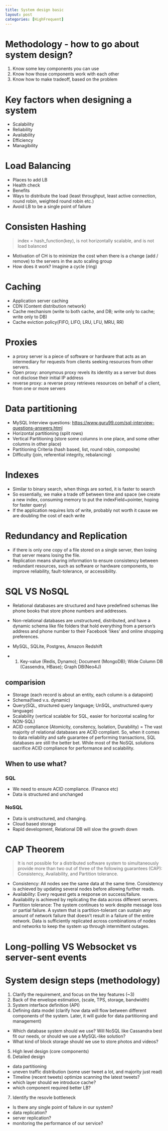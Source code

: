 ```yaml
---
title: System design basic
layout: post
categories: [HighFrequent]
---
```


# Methodology - how to go about system design?
1. Know some key components you can use 
2. Know how those components work with each other
3. Know how to make tradeoff, based on the problem 


# Key factors when designing a system
- Scalability
- Reliability 
- Availability
- Efficiency
- Managibility

# Load Balancing 
- Places to add LB
- Health check
- Benefits 
- Ways to distribute the load (least throughput, least active connection, round robin, weighted round robin etc.)
- Avoid LB to be a single point of failure

# Consisten Hashing
> index = hash_function(key), is not horizontally scalable, and is not load balanced
- Motivation of CH is to minimize the cost when there is a change (add / remove) to the servers in the auto scaling group
- How does it work? Imagine a cycle (ring)

# Caching
- Application server caching
- CDN (Content distribution network)
- Cache mechanism (write to both cache, and DB; write only to cache; write only to DB)
- Cache eviction policy(FIFO, LIFO, LRU, LFU, MRU, RR)

# Proxies
- a proxy server is a piece of software or hardware that acts as an intermediary for requests from clients seeking resources from other servers.
- Open proxy: anonymous proxy revels its identity as a server but does not disclose their initial IP address
- reverse proxy: a reverse proxy retrieves resources on behalf of a client, from one or more servers

# Data partitioning
- MySQL Interview questions: https://www.guru99.com/sql-interview-questions-answers.html
- Horizontal partitioning (split rows)
- Vertical Partitioning (store some columns in one place, and some other columns in other place)
- Partitioning Criteria (hash based, list, round robin, composite)
- Difficulty (join, referential integrity, rebalancing)

# Indexes
- Similar to binary search, when things are sorted, it is faster to search
- So essentially, we make a trade off between time and space (we create a new index, consuming memory to put the indexField+pointer, hoping for faster query)
- If the application requires lots of write, probably not worth it cause we are doubling the cost of each write

# Redundancy and Replication
- if there is only one copy of a file stored on a single server, then losing that server means losing the file.
- Replication means sharing information to ensure consistency between redundant resources, such as software or hardware components, to improve reliability, fault-tolerance, or accessibility.


# SQL VS NoSQL
- Relational databases are structured and have predefined schemas like phone books that store phone numbers and addresses.
- Non-relational databases are unstructured, distributed, and have a dynamic schema like file folders that hold everything from a person’s address and phone number to their Facebook ‘likes’ and online shopping preferences.

- MySQL, SQLite, Postgres,  Amazon Redshift
- 1) Key-value (Redis, Dynamo); Document (MongoDB); Wide Column DB (Cassendra, HBase); Graph DB(Neo4J)

## comparision
- Storage (each record is about an entity, each column is a datapoint)
- Schema(fixed v.s. dynamic)
- Query(SQL, structured query language; UnSQL, unstructured query language)
- Scalability (vertical scalable for SQL, easier for horizontal scaling for NON-SQL)
- ACID compliance (Atomicity, consitency, Isolation, Durability) = The vast majority of relational databases are ACID compliant. So, when it comes to data reliability and safe guarantee of performing transactions, SQL databases are still the better bet. While most of the NoSQL solutions sacrifice ACID compliance for performance and scalability.

## When to use what?
### SQL
- We need to ensure ACID compliance. (Finance etc)
- Data is structured and unchanged

### NoSQL
- Data is unstructured, and changing. 
- Cloud based storage
- Rapid development, Relational DB will slow the growth down

# CAP Theorem
> It is not possible for a distributed software system to simultaneously provide more than two out of three of the following guarantees (CAP): Consistency, Availability, and Partition tolerance. 

- Consistency: All nodes see the same data at the same time. Consistency is achieved by updating several nodes before allowing further reads.
- Availability: Every request gets a response on success/failure. Availability is achieved by replicating the data across different servers.
- Partition tolerance: The system continues to work despite message loss or partial failure. A system that is partition-tolerant can sustain any amount of network failure that doesn’t result in a failure of the entire network. Data is sufficiently replicated across combinations of nodes and networks to keep the system up through intermittent outages.


# Long-polling VS Websocket vs server-sent events

# System design steps (methodology)
1. Clarify the requirement, and focus on the key features (~3)
2. Back of the envelope estimation, (scale, TPS, storage, bandwidth) 
3. System interface definition (API)
4. Defining data model (clarify how data will flow between different components of the system. Later, it will guide for data partitioning and management)
  * Which database system should we use? Will NoSQL like Cassandra best fit our needs, or should we use a MySQL-like solution? 
  * What kind of block storage should we use to store photos and videos?
5. High level design (core components)
6. Detailed design
  * data partitioning
  * uneven traffic distribution (some user tweet a lot, and majority just read)
  * Timeline (recent tweets) optimize scanning the latest tweets? 
  * which layer should we introduce cache?
  * which component required better LB?
7. Identify the resovle bottleneck
  * Is there any single point of failure in our system? 
  * data replication? 
  * server replication?
  * monitoring the performance of our service?

